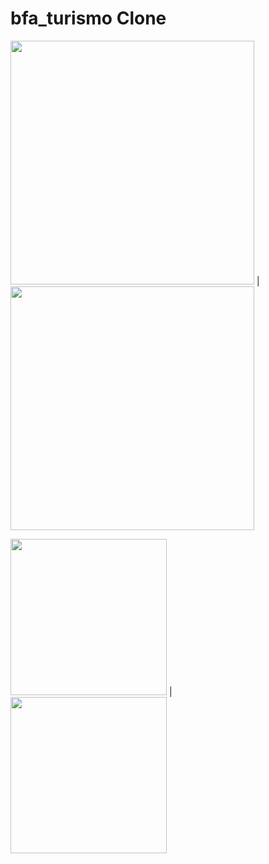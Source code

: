 # bfa_turismo Clone



 <img width="390px"  src="https://github.com/eliezerantonio/bfa_turismo-clone-/blob/main/screen_shots/01gif.gif"> |  <img width="390"  src="https://github.com/eliezerantonio/bfa_turismo-clone-/blob/main/bfa_turismo_clone/screen_shots/02gif.gif">
 
 
  <img width="250px"  src="https://github.com/eliezerantonio/bfa_turismo-clone-/blob/main/bfa_turismo_clone/screen_shots/04.png">  |  <img width="250px"  src="https://github.com/eliezerantonio/bfa_turismo-clone-/blob/main/bfa_turismo_clone/screen_shots/05.png">

